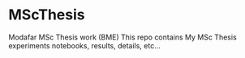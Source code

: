 # MScThesis
Modafar MSc Thesis work (BME)
This repo contains My MSc Thesis experiments notebooks, results, details, etc...
